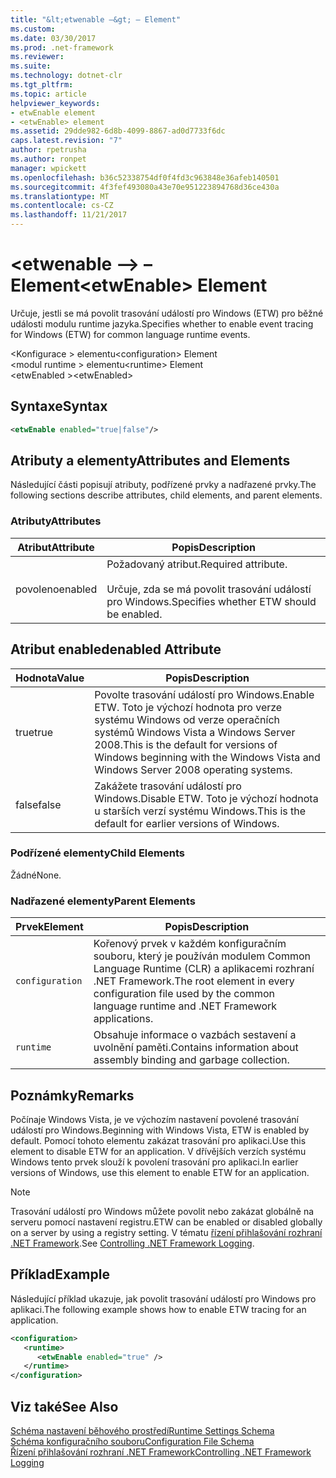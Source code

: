 ```yaml
---
title: "&lt;etwenable –&gt; – Element"
ms.custom: 
ms.date: 03/30/2017
ms.prod: .net-framework
ms.reviewer: 
ms.suite: 
ms.technology: dotnet-clr
ms.tgt_pltfrm: 
ms.topic: article
helpviewer_keywords:
- etwEnable element
- <etwEnable> element
ms.assetid: 29dde982-6d8b-4099-8867-ad0d7733f6dc
caps.latest.revision: "7"
author: rpetrusha
ms.author: ronpet
manager: wpickett
ms.openlocfilehash: b36c52338754df0f4fd3c963848e36afeb140501
ms.sourcegitcommit: 4f3fef493080a43e70e951223894768d36ce430a
ms.translationtype: MT
ms.contentlocale: cs-CZ
ms.lasthandoff: 11/21/2017
---
```

# <a name="ltetwenablegt-element"></a><span data-ttu-id="06a90-102">&lt;etwenable –&gt; – Element</span><span class="sxs-lookup"><span data-stu-id="06a90-102">&lt;etwEnable&gt; Element</span></span>
<span data-ttu-id="06a90-103">Určuje, jestli se má povolit trasování událostí pro Windows (ETW) pro běžné události modulu runtime jazyka.</span><span class="sxs-lookup"><span data-stu-id="06a90-103">Specifies whether to enable event tracing for Windows (ETW) for common language runtime events.</span></span>  
  
 <span data-ttu-id="06a90-104">\<Konfigurace > elementu</span><span class="sxs-lookup"><span data-stu-id="06a90-104">\<configuration> Element</span></span>  
<span data-ttu-id="06a90-105">\<modul runtime > elementu</span><span class="sxs-lookup"><span data-stu-id="06a90-105">\<runtime> Element</span></span>  
<span data-ttu-id="06a90-106">\<etwEnabled ></span><span class="sxs-lookup"><span data-stu-id="06a90-106">\<etwEnabled></span></span>  
  
## <a name="syntax"></a><span data-ttu-id="06a90-107">Syntaxe</span><span class="sxs-lookup"><span data-stu-id="06a90-107">Syntax</span></span>  
  
```xml  
<etwEnable enabled="true|false"/>  
```  
  
## <a name="attributes-and-elements"></a><span data-ttu-id="06a90-108">Atributy a elementy</span><span class="sxs-lookup"><span data-stu-id="06a90-108">Attributes and Elements</span></span>  
 <span data-ttu-id="06a90-109">Následující části popisují atributy, podřízené prvky a nadřazené prvky.</span><span class="sxs-lookup"><span data-stu-id="06a90-109">The following sections describe attributes, child elements, and parent elements.</span></span>  
  
### <a name="attributes"></a><span data-ttu-id="06a90-110">Atributy</span><span class="sxs-lookup"><span data-stu-id="06a90-110">Attributes</span></span>  
  
|<span data-ttu-id="06a90-111">Atribut</span><span class="sxs-lookup"><span data-stu-id="06a90-111">Attribute</span></span>|<span data-ttu-id="06a90-112">Popis</span><span class="sxs-lookup"><span data-stu-id="06a90-112">Description</span></span>|  
|---------------|-----------------|  
|<span data-ttu-id="06a90-113">povoleno</span><span class="sxs-lookup"><span data-stu-id="06a90-113">enabled</span></span>|<span data-ttu-id="06a90-114">Požadovaný atribut.</span><span class="sxs-lookup"><span data-stu-id="06a90-114">Required attribute.</span></span><br /><br /> <span data-ttu-id="06a90-115">Určuje, zda se má povolit trasování událostí pro Windows.</span><span class="sxs-lookup"><span data-stu-id="06a90-115">Specifies whether ETW should be enabled.</span></span>|  
  
## <a name="enabled-attribute"></a><span data-ttu-id="06a90-116">Atribut enabled</span><span class="sxs-lookup"><span data-stu-id="06a90-116">enabled Attribute</span></span>  
  
|<span data-ttu-id="06a90-117">Hodnota</span><span class="sxs-lookup"><span data-stu-id="06a90-117">Value</span></span>|<span data-ttu-id="06a90-118">Popis</span><span class="sxs-lookup"><span data-stu-id="06a90-118">Description</span></span>|  
|-----------|-----------------|  
|<span data-ttu-id="06a90-119">true</span><span class="sxs-lookup"><span data-stu-id="06a90-119">true</span></span>|<span data-ttu-id="06a90-120">Povolte trasování událostí pro Windows.</span><span class="sxs-lookup"><span data-stu-id="06a90-120">Enable ETW.</span></span> <span data-ttu-id="06a90-121">Toto je výchozí hodnota pro verze systému Windows od verze operačních systémů Windows Vista a Windows Server 2008.</span><span class="sxs-lookup"><span data-stu-id="06a90-121">This is the default for versions of Windows beginning with the Windows Vista and Windows Server 2008 operating systems.</span></span>|  
|<span data-ttu-id="06a90-122">false</span><span class="sxs-lookup"><span data-stu-id="06a90-122">false</span></span>|<span data-ttu-id="06a90-123">Zakážete trasování událostí pro Windows.</span><span class="sxs-lookup"><span data-stu-id="06a90-123">Disable ETW.</span></span> <span data-ttu-id="06a90-124">Toto je výchozí hodnota u starších verzí systému Windows.</span><span class="sxs-lookup"><span data-stu-id="06a90-124">This is the default for earlier versions of Windows.</span></span>|  
  
### <a name="child-elements"></a><span data-ttu-id="06a90-125">Podřízené elementy</span><span class="sxs-lookup"><span data-stu-id="06a90-125">Child Elements</span></span>  
 <span data-ttu-id="06a90-126">Žádné</span><span class="sxs-lookup"><span data-stu-id="06a90-126">None.</span></span>  
  
### <a name="parent-elements"></a><span data-ttu-id="06a90-127">Nadřazené elementy</span><span class="sxs-lookup"><span data-stu-id="06a90-127">Parent Elements</span></span>  
  
|<span data-ttu-id="06a90-128">Prvek</span><span class="sxs-lookup"><span data-stu-id="06a90-128">Element</span></span>|<span data-ttu-id="06a90-129">Popis</span><span class="sxs-lookup"><span data-stu-id="06a90-129">Description</span></span>|  
|-------------|-----------------|  
|`configuration`|<span data-ttu-id="06a90-130">Kořenový prvek v každém konfiguračním souboru, který je používán modulem Common Language Runtime (CLR) a aplikacemi rozhraní .NET Framework.</span><span class="sxs-lookup"><span data-stu-id="06a90-130">The root element in every configuration file used by the common language runtime and .NET Framework applications.</span></span>|  
|`runtime`|<span data-ttu-id="06a90-131">Obsahuje informace o vazbách sestavení a uvolnění paměti.</span><span class="sxs-lookup"><span data-stu-id="06a90-131">Contains information about assembly binding and garbage collection.</span></span>|  
  
## <a name="remarks"></a><span data-ttu-id="06a90-132">Poznámky</span><span class="sxs-lookup"><span data-stu-id="06a90-132">Remarks</span></span>  
 <span data-ttu-id="06a90-133">Počínaje Windows Vista, je ve výchozím nastavení povolené trasování událostí pro Windows.</span><span class="sxs-lookup"><span data-stu-id="06a90-133">Beginning with Windows Vista, ETW is enabled by default.</span></span> <span data-ttu-id="06a90-134">Pomocí tohoto elementu zakázat trasování pro aplikaci.</span><span class="sxs-lookup"><span data-stu-id="06a90-134">Use this element to disable ETW for an application.</span></span> <span data-ttu-id="06a90-135">V dřívějších verzích systému Windows tento prvek slouží k povolení trasování pro aplikaci.</span><span class="sxs-lookup"><span data-stu-id="06a90-135">In earlier versions of Windows, use this element to enable ETW for an application.</span></span>  
  
> [!NOTE]
>  <span data-ttu-id="06a90-136">Trasování událostí pro Windows můžete povolit nebo zakázat globálně na serveru pomocí nastavení registru.</span><span class="sxs-lookup"><span data-stu-id="06a90-136">ETW can be enabled or disabled globally on a server by using a registry setting.</span></span> <span data-ttu-id="06a90-137">V tématu [řízení přihlašování rozhraní .NET Framework](../../../../../docs/framework/performance/controlling-logging.md).</span><span class="sxs-lookup"><span data-stu-id="06a90-137">See [Controlling .NET Framework Logging](../../../../../docs/framework/performance/controlling-logging.md).</span></span>  
  
## <a name="example"></a><span data-ttu-id="06a90-138">Příklad</span><span class="sxs-lookup"><span data-stu-id="06a90-138">Example</span></span>  
 <span data-ttu-id="06a90-139">Následující příklad ukazuje, jak povolit trasování událostí pro Windows pro aplikaci.</span><span class="sxs-lookup"><span data-stu-id="06a90-139">The following example shows how to enable ETW tracing for an application.</span></span>  
  
```xml  
<configuration>  
   <runtime>  
      <etwEnable enabled="true" />  
   </runtime>  
</configuration>  
```  
  
## <a name="see-also"></a><span data-ttu-id="06a90-140">Viz také</span><span class="sxs-lookup"><span data-stu-id="06a90-140">See Also</span></span>  
 [<span data-ttu-id="06a90-141">Schéma nastavení běhového prostředí</span><span class="sxs-lookup"><span data-stu-id="06a90-141">Runtime Settings Schema</span></span>](../../../../../docs/framework/configure-apps/file-schema/runtime/index.md)  
 [<span data-ttu-id="06a90-142">Schéma konfiguračního souboru</span><span class="sxs-lookup"><span data-stu-id="06a90-142">Configuration File Schema</span></span>](../../../../../docs/framework/configure-apps/file-schema/index.md)  
 [<span data-ttu-id="06a90-143">Řízení přihlašování rozhraní .NET Framework</span><span class="sxs-lookup"><span data-stu-id="06a90-143">Controlling .NET Framework Logging</span></span>](../../../../../docs/framework/performance/controlling-logging.md)
